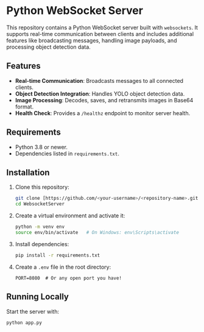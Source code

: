 # Python WebSocket Server

This repository contains a Python WebSocket server built with `websockets`. It supports real-time communication between clients and includes additional features like broadcasting messages, handling image payloads, and processing object detection data.

## Features
- **Real-time Communication**: Broadcasts messages to all connected clients.
- **Object Detection Integration**: Handles YOLO object detection data.
- **Image Processing**: Decodes, saves, and retransmits images in Base64 format.
- **Health Check**: Provides a `/healthz` endpoint to monitor server health.

## Requirements
- Python 3.8 or newer.
- Dependencies listed in `requirements.txt`.

## Installation

1. Clone this repository:
    ```bash
    git clone [https://github.com/<your-username>/<repository-name>.git](https://github.com/diaeddine1/WebSocket-Server.git)
    cd WebsocketServer
    ```

2. Create a virtual environment and activate it:
    ```bash
    python -m venv env
    source env/bin/activate   # On Windows: env\Scripts\activate
    ```

3. Install dependencies:
    ```bash
    pip install -r requirements.txt
    ```

4. Create a `.env` file in the root directory:
    ```plaintext
    PORT=8080  # Or any open port you have!
    ```

## Running Locally
Start the server with:
```bash
python app.py
